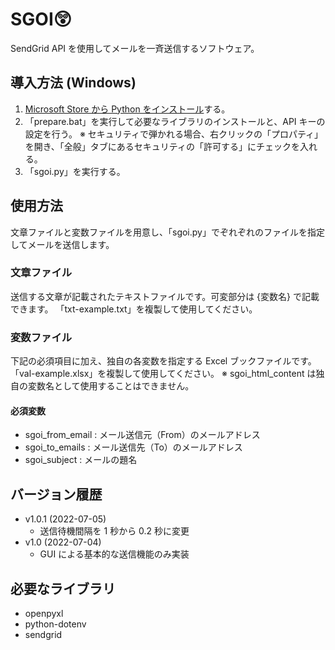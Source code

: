 # SGOI😲
SendGrid API を使用してメールを一斉送信するソフトウェア。

## 導入方法 (Windows)
1. [Microsoft Store から Python をインストール](https://www.microsoft.com/store/productId/9PJPW5LDXLZ5)する。
2. 「prepare.bat」を実行して必要なライブラリのインストールと、API キーの設定を行う。
※ セキュリティで弾かれる場合、右クリックの「プロパティ」を開き、「全般」タブにあるセキュリティの「許可する」にチェックを入れる。
3. 「sgoi.py」を実行する。

## 使用方法
文章ファイルと変数ファイルを用意し、「sgoi.py」でぞれぞれのファイルを指定してメールを送信します。
### 文章ファイル
送信する文章が記載されたテキストファイルです。可変部分は {変数名} で記載できます。
「txt-example.txt」を複製して使用してください。
### 変数ファイル
下記の必須項目に加え、独自の各変数を指定する Excel ブックファイルです。
「val-example.xlsx」を複製して使用してください。
※ sgoi_html_content は独自の変数名として使用することはできません。
#### 必須変数
- sgoi_from_email : メール送信元（From）のメールアドレス
- sgoi_to_emails : メール送信先（To）のメールアドレス
- sgoi_subject : メールの題名

## バージョン履歴
- v1.0.1 (2022-07-05)
  - 送信待機間隔を 1 秒から 0.2 秒に変更
- v1.0 (2022-07-04)
  - GUI による基本的な送信機能のみ実装


## 必要なライブラリ
- openpyxl
- python-dotenv
- sendgrid
